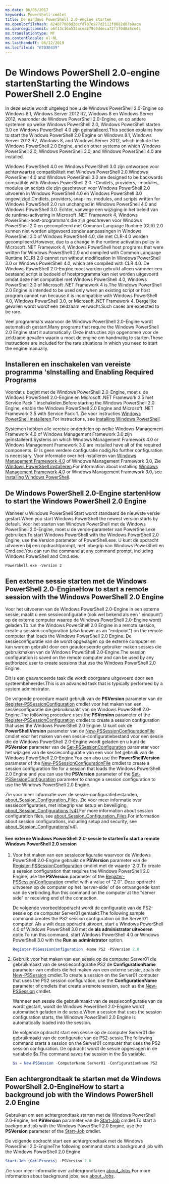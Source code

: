 ```yaml
---
ms.date: 06/05/2017
keywords: PowerShell-cmdlet
title: De Windows PowerShell 2.0-engine starten
ms.openlocfilehash: 824077008d2dcfd707e977d2112f0882d07a8aca
ms.sourcegitcommit: a6f13c16a535acea279c0ddeca72f1f0d8a8ce4c
ms.translationtype: MT
ms.contentlocale: nl-NL
ms.lasthandoff: 06/12/2019
ms.locfileid: "67030439"
---
```

# <a name="starting-the-windows-powershell-20-engine"></a><span data-ttu-id="03045-103">De Windows PowerShell 2.0-engine starten</span><span class="sxs-lookup"><span data-stu-id="03045-103">Starting the Windows PowerShell 2.0 Engine</span></span>

<span data-ttu-id="03045-104">In deze sectie wordt uitgelegd hoe u de Windows PowerShell 2.0-Engine op Windows 8.1, Windows Server 2012 R2, Windows 8 en Windows Server 2012, waaronder de Windows PowerShell 2.0-Engine, en op andere systemen op welke Windows PowerShell 2.0, Windows PowerShell starten 3.0 en Windows PowerShell 4.0 zijn geïnstalleerd.</span><span class="sxs-lookup"><span data-stu-id="03045-104">This section explains how to start the Windows PowerShell 2.0 Engine on Windows 8.1, Windows Server 2012 R2, Windows 8, and Windows Server 2012, which include the Windows PowerShell 2.0 Engine, and on other systems on which Windows PowerShell 2.0, Windows PowerShell 3.0, and Windows PowerShell 4.0 are installed.</span></span>

<span data-ttu-id="03045-105">Windows PowerShell 4.0 en Windows PowerShell 3.0 zijn ontworpen voor achterwaartse compatibiliteit met Windows PowerShell 2.0.</span><span class="sxs-lookup"><span data-stu-id="03045-105">Windows PowerShell 4.0 and Windows PowerShell 3.0 are designed to be backwards compatible with Windows PowerShell 2.0.</span></span> <span data-ttu-id="03045-106">-Cmdlets, providers, -modules, modules en scripts die zijn geschreven voor Windows PowerShell 2.0 uitvoeren in Windows PowerShell 4.0 en Windows PowerShell 3.0 ongewijzigd.</span><span class="sxs-lookup"><span data-stu-id="03045-106">Cmdlets, providers, snap-ins, modules, and scripts written for Windows PowerShell 2.0 run unchanged in Windows PowerShell 4.0 and Windows PowerShell 3.0.</span></span> <span data-ttu-id="03045-107">Echter, vanwege een wijziging in het beleid van de runtime-activering in Microsoft .NET Framework 4, Windows PowerShell-host-programma's die zijn geschreven voor Windows PowerShell 2.0 en gecompileerd met Common Language Runtime (CLR) 2.0 kunnen niet worden uitgevoerd zonder aanpassingen in Windows PowerShell 3.0 of Windows PowerShell 4.0, die met CLR-4.0 worden gecompileerd.</span><span class="sxs-lookup"><span data-stu-id="03045-107">However, due to a change in the runtime activation policy in Microsoft .NET Framework 4, Windows PowerShell host programs that were written for Windows PowerShell 2.0 and compiled with Common Language Runtime (CLR) 2.0 cannot run without modification in Windows PowerShell 3.0 or Windows PowerShell 4.0, which are compiled with CLR 4.0.</span></span> <span data-ttu-id="03045-108">De Windows PowerShell 2.0-Engine moet worden gebruikt alleen wanneer een bestaand script is bedoeld of hostprogramma kan niet worden uitgevoerd omdat deze niet compatibel met Windows PowerShell 4.0, Windows PowerShell 3.0 of Microsoft .NET Framework 4 is.</span><span class="sxs-lookup"><span data-stu-id="03045-108">The Windows PowerShell 2.0 Engine is intended to be used only when an existing script or host program cannot run because it is incompatible with Windows PowerShell 4.0, Windows PowerShell 3.0, or Microsoft .NET Framework 4.</span></span> <span data-ttu-id="03045-109">Dergelijke gevallen wordt wordt een zeldzaam verwacht.</span><span class="sxs-lookup"><span data-stu-id="03045-109">Such cases are expected to be rare.</span></span>

<span data-ttu-id="03045-110">Veel programma's waarvoor de Windows PowerShell 2.0-Engine wordt automatisch gestart.</span><span class="sxs-lookup"><span data-stu-id="03045-110">Many programs that require the Windows PowerShell 2.0 Engine start it automatically.</span></span> <span data-ttu-id="03045-111">Deze instructies zijn opgenomen voor de zeldzame gevallen waarin u moet de engine om handmatig te starten.</span><span class="sxs-lookup"><span data-stu-id="03045-111">These instructions are included for the rare situations in which you need to start the engine manually.</span></span>

## <a name="installing-and-enabling-required-programs"></a><span data-ttu-id="03045-112">Installeren en inschakelen van vereiste programma 's</span><span class="sxs-lookup"><span data-stu-id="03045-112">Installing and Enabling Required Programs</span></span>

<span data-ttu-id="03045-113">Voordat u begint met de Windows PowerShell 2.0-Engine, moet u de Windows PowerShell 2.0-Engine en Microsoft .NET Framework 3.5 met Service Pack 1 inschakelen.</span><span class="sxs-lookup"><span data-stu-id="03045-113">Before starting the Windows PowerShell 2.0 Engine, enable the Windows PowerShell 2.0 Engine and Microsoft .NET Framework 3.5 with Service Pack 1.</span></span> <span data-ttu-id="03045-114">Zie voor instructies [Windows PowerShell installeren](../install/Installing-Windows-PowerShell.md).</span><span class="sxs-lookup"><span data-stu-id="03045-114">For instructions, see [Installing Windows PowerShell](../install/Installing-Windows-PowerShell.md).</span></span>

<span data-ttu-id="03045-115">Systemen hebben alle vereiste onderdelen op welke Windows Management Framework 4.0 of Windows Management Framework 3.0 zijn geïnstalleerd.</span><span class="sxs-lookup"><span data-stu-id="03045-115">Systems on which Windows Management Framework 4.0 or Windows Management Framework 3.0 are installed have all of the required components.</span></span> <span data-ttu-id="03045-116">Er is geen verdere configuratie nodig.</span><span class="sxs-lookup"><span data-stu-id="03045-116">No further configuration is necessary.</span></span> <span data-ttu-id="03045-117">Voor informatie over het installeren van [Windows Management Framework 4.0](https://go.microsoft.com/fwlink/?LinkID=293881) of Windows Management Framework 3.0, Zie [Windows PowerShell installeren](../install/Installing-Windows-PowerShell.md).</span><span class="sxs-lookup"><span data-stu-id="03045-117">For information about installing [Windows Management Framework 4.0](https://go.microsoft.com/fwlink/?LinkID=293881) or Windows Management Framework 3.0, see [Installing Windows PowerShell](../install/Installing-Windows-PowerShell.md).</span></span>

## <a name="how-to-start-the-windows-powershell-20-engine"></a><span data-ttu-id="03045-118">De Windows PowerShell 2.0-Engine starten</span><span class="sxs-lookup"><span data-stu-id="03045-118">How to start the Windows PowerShell 2.0 Engine</span></span>

<span data-ttu-id="03045-119">Wanneer u Windows PowerShell Start wordt standaard de nieuwste versie gestart.</span><span class="sxs-lookup"><span data-stu-id="03045-119">When you start Windows PowerShell the newest version starts by default.</span></span> <span data-ttu-id="03045-120">Voor het starten van Windows PowerShell met de Windows PowerShell 2.0-Engine, moet u de versie-parameter van PowerShell.exe gebruiken.</span><span class="sxs-lookup"><span data-stu-id="03045-120">To start Windows PowerShell with the Windows PowerShell 2.0 Engine, use the Version parameter of PowerShell.exe.</span></span> <span data-ttu-id="03045-121">U kunt de opdracht uitvoeren bij een opdrachtprompt, met inbegrip van Windows PowerShell en Cmd.exe.</span><span class="sxs-lookup"><span data-stu-id="03045-121">You can run the command at any command prompt, including Windows PowerShell and Cmd.exe.</span></span>

```
PowerShell.exe -Version 2
```

## <a name="how-to-start-a-remote-session-with-the-windows-powershell-20-engine"></a><span data-ttu-id="03045-122">Een externe sessie starten met de Windows PowerShell 2.0-Engine</span><span class="sxs-lookup"><span data-stu-id="03045-122">How to start a remote session with the Windows PowerShell 2.0 Engine</span></span>

<span data-ttu-id="03045-123">Voor het uitvoeren van de Windows PowerShell 2.0-Engine in een externe sessie, maakt u een sessieconfiguratie (ook wel bekend als een ' eindpunt') op de externe computer waarop de Windows PowerShell 2.0-Engine wordt geladen.</span><span class="sxs-lookup"><span data-stu-id="03045-123">To run the Windows PowerShell 2.0 Engine in a remote session, create a session configuration (also known as an "endpoint") on the remote computer that loads the Windows PowerShell 2.0 Engine.</span></span> <span data-ttu-id="03045-124">De sessieconfiguratie van de wordt opgeslagen op de externe computer en kan worden gebruikt door een geautoriseerde gebruiker maken sessies die gebruikmaken van de Windows PowerShell 2.0-Engine.</span><span class="sxs-lookup"><span data-stu-id="03045-124">The session configuration is saved on the remote computer and can be used by any authorized user to create sessions that use the Windows PowerShell 2.0 Engine.</span></span>

<span data-ttu-id="03045-125">Dit is een geavanceerde taak die wordt doorgaans uitgevoerd door een systeembeheerder.</span><span class="sxs-lookup"><span data-stu-id="03045-125">This is an advanced task that is typically performed by a system administrator.</span></span>

<span data-ttu-id="03045-126">De volgende procedure maakt gebruik van de **PSVersion** parameter van de [Register-PSSessionConfiguration](https://technet.microsoft.com/library/e9152ae2-bd6d-4056-9bc7-dc1893aa29ea) cmdlet voor het maken van een sessieconfiguratie die gebruikmaakt van de Windows PowerShell 2.0-Engine.</span><span class="sxs-lookup"><span data-stu-id="03045-126">The following procedure uses the **PSVersion** parameter of the [Register-PSSessionConfiguration](https://technet.microsoft.com/library/e9152ae2-bd6d-4056-9bc7-dc1893aa29ea) cmdlet to create a session configuration that uses the Windows PowerShell 2.0 Engine.</span></span> <span data-ttu-id="03045-127">U kunt ook de **PowerShellVersion** parameter van de [New-PSSessionConfigurationFile](https://technet.microsoft.com/library/5f3e3633-6e90-479c-aea9-ba45a1954866) cmdlet voor het maken van een sessie-configuratiebestand voor een sessie die de Windows PowerShell 2.0-Engine wordt geladen en u kunt de **PSVersion** parameter van de [Set-PSSessionConfiguration](https://technet.microsoft.com/library/b21fbad3-1759-4260-b206-dcb8431cd6ea) parameter voor het wijzigen van de sessieconfiguratie van een voor het gebruik van de Windows PowerShell 2.0-Engine.</span><span class="sxs-lookup"><span data-stu-id="03045-127">You can also use the **PowerShellVersion** parameter of the [New-PSSessionConfigurationFile](https://technet.microsoft.com/library/5f3e3633-6e90-479c-aea9-ba45a1954866) cmdlet to create a session configuration file for a session that loads the Windows PowerShell 2.0 Engine and you can use the **PSVersion** parameter of the [Set-PSSessionConfiguration](https://technet.microsoft.com/library/b21fbad3-1759-4260-b206-dcb8431cd6ea) parameter to change a session configuration to use the Windows PowerShell 2.0 Engine.</span></span>

<span data-ttu-id="03045-128">Zie voor meer informatie over de sessie-configuratiebestanden, [about_Session_Configuration_Files](https://technet.microsoft.com/library/c7217447-1ebf-477b-a8ef-4dbe9a1473b8). Zie voor meer informatie over sessieconfiguraties, met inbegrip van setup en beveiliging, [about_Session_Configurations [v4]](https://technet.microsoft.com/library/a2fbe12a-350c-4d04-be50-24102824e3ab).</span><span class="sxs-lookup"><span data-stu-id="03045-128">For more information about session configuration files, see [about_Session_Configuration_Files](https://technet.microsoft.com/library/c7217447-1ebf-477b-a8ef-4dbe9a1473b8).For information about session configurations, including setup and security, see [about_Session_Configurations[v4]](https://technet.microsoft.com/library/a2fbe12a-350c-4d04-be50-24102824e3ab).</span></span>

#### <a name="to-start-a-remote-windows-powershell-20-session"></a><span data-ttu-id="03045-129">Een externe Windows PowerShell 2.0-sessie te starten</span><span class="sxs-lookup"><span data-stu-id="03045-129">To start a remote Windows PowerShell 2.0 session</span></span>

1. <span data-ttu-id="03045-130">Voor het maken van een sessieconfiguratie waarvoor de Windows PowerShell 2.0-Engine gebruikt de **PSVersion** parameter van de [Register-PSSessionConfiguration](https://technet.microsoft.com/library/e9152ae2-bd6d-4056-9bc7-dc1893aa29ea) cmdlet met de waarde '2.0'.</span><span class="sxs-lookup"><span data-stu-id="03045-130">To create a session configuration that requires the Windows PowerShell 2.0 Engine, use the **PSVersion** parameter of the [Register-PSSessionConfiguration](https://technet.microsoft.com/library/e9152ae2-bd6d-4056-9bc7-dc1893aa29ea) cmdlet with a value of "2.0".</span></span> <span data-ttu-id="03045-131">Deze opdracht uitvoeren op de computer op het 'server-side' of de ontvangende kant van de verbinding.</span><span class="sxs-lookup"><span data-stu-id="03045-131">Run this command on the computer at the "server side" or receiving end of the connection.</span></span>

   <span data-ttu-id="03045-132">De volgende voorbeeldopdracht wordt de configuratie van de PS2-sessie op de computer Server01 gemaakt.</span><span class="sxs-lookup"><span data-stu-id="03045-132">The following sample command creates the PS2 session configuration on the Server01 computer.</span></span> <span data-ttu-id="03045-133">Als u wilt deze opdracht uitvoert, start u Windows PowerShell 4.0 of Windows PowerShell 3.0 met de **als administrator uitvoeren** optie.</span><span class="sxs-lookup"><span data-stu-id="03045-133">To run this command, start Windows PowerShell 4.0 or Windows PowerShell 3.0 with the **Run as administrator** option.</span></span>

   ```powershell
   Register-PSSessionConfiguration -Name PS2 -PSVersion 2.0
   ```

2. <span data-ttu-id="03045-134">Gebruik voor het maken van een sessie op de computer Server01 die gebruikmaakt van de sessieconfiguratie PS2 de **ConfigurationName** parameter van cmdlets die het maken van een externe sessie, zoals de [New-PSSession](https://technet.microsoft.com/library/76f6628c-054c-4eda-ba7a-a6f28daaa26f) cmdlet.</span><span class="sxs-lookup"><span data-stu-id="03045-134">To create a session on the Server01 computer that uses the PS2 session configuration, use the **ConfigurationName** parameter of cmdlets that create a remote session, such as the [New-PSSession](https://technet.microsoft.com/library/76f6628c-054c-4eda-ba7a-a6f28daaa26f) cmdlet.</span></span>

   <span data-ttu-id="03045-135">Wanneer een sessie die gebruikmaakt van de sessieconfiguratie van de wordt gestart, wordt de Windows PowerShell 2.0-Engine wordt automatisch geladen in de sessie.</span><span class="sxs-lookup"><span data-stu-id="03045-135">When a session that uses the session configuration starts, the Windows PowerShell 2.0 Engine is automatically loaded into the session.</span></span>

   <span data-ttu-id="03045-136">De volgende opdracht start een sessie op de computer Server01 die gebruikmaakt van de configuratie van de PS2-sessie.</span><span class="sxs-lookup"><span data-stu-id="03045-136">The following command starts a session on the Server01 computer that uses the PS2 session configuration.</span></span> <span data-ttu-id="03045-137">De opdracht wordt de sessie opgeslagen in de variabele $s.</span><span class="sxs-lookup"><span data-stu-id="03045-137">The command saves the session in the $s variable.</span></span>

   ```powershell
   $s = New-PSSession -ComputerName Server01 -ConfigurationName PS2
   ```

## <a name="how-to-start-a-background-job-with-the-windows-powershell-20-engine"></a><span data-ttu-id="03045-138">Een achtergrondtaak te starten met de Windows PowerShell 2.0-Engine</span><span class="sxs-lookup"><span data-stu-id="03045-138">How to start a background job with the Windows PowerShell 2.0 Engine</span></span>

<span data-ttu-id="03045-139">Gebruiken om een achtergrondtaak starten met de Windows PowerShell 2.0-Engine, het **PSVersion** parameter van de [Start-Job](https://technet.microsoft.com/library/2bc04935-0deb-4ec0-b856-d7290cca6442) cmdlet.</span><span class="sxs-lookup"><span data-stu-id="03045-139">To start a background job with the Windows PowerShell 2.0 Engine, use the **PSVersion** parameter of the [Start-Job](https://technet.microsoft.com/library/2bc04935-0deb-4ec0-b856-d7290cca6442) cmdlet.</span></span>

<span data-ttu-id="03045-140">De volgende opdracht start een achtergrondtaak met de Windows PowerShell 2.0-Engine</span><span class="sxs-lookup"><span data-stu-id="03045-140">The following command starts a background job with the Windows PowerShell 2.0 Engine</span></span>

```powershell
Start-Job {Get-Process} -PSVersion 2.0
```

<span data-ttu-id="03045-141">Zie voor meer informatie over achtergrondtaken [about_Jobs](/powershell/module/microsoft.powershell.core/about/about_jobs).</span><span class="sxs-lookup"><span data-stu-id="03045-141">For more information about background jobs, see [about_Jobs](/powershell/module/microsoft.powershell.core/about/about_jobs).</span></span>
